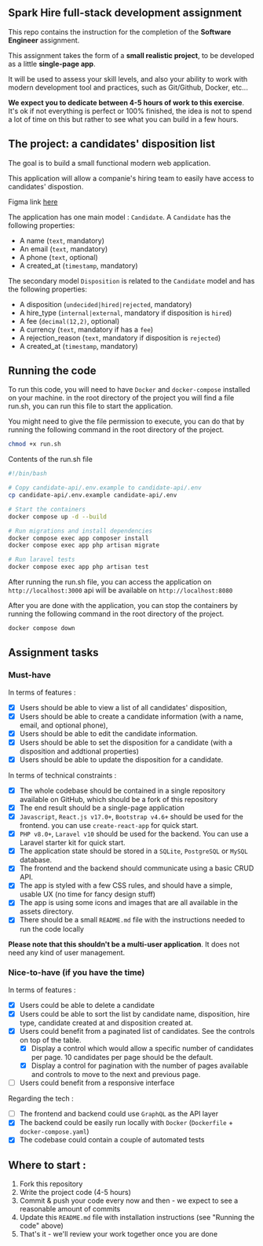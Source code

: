 ## Spark Hire full-stack development assignment

This repo contains the instruction for the completion of the **Software Engineer** assignment.

This assignment takes the form of a **small realistic project**, to be developed as a little **single-page app**.

It will be used to assess your skill levels, and also your ability to work with modern development tool and
practices, such as Git/Github, Docker, etc...

**We expect you to dedicate between 4-5 hours of work to this exercise**. It's ok if not everything is perfect or 100%
finished, the idea is not to spend a lot of time on this but rather to see what you can build in a few hours.

## The project: a candidates' disposition list

The goal is to build a small functional modern web application.

This application will allow a companie's hiring team to easily have access to candidates' dispostion.

Figma link [here](https://www.figma.com/file/WyM4lR9Ww9XjN1z13p9fO8/Eng-Test-Mock-2024?type=design&node-id=3%3A24075&mode=design&t=k9XgrWfyB7yuvWyd-1)

The application has one main model : `Candidate`. A `Candidate` has the following properties:

-   A name (`text`, mandatory)
-   An email (`text`, mandatory)
-   A phone (`text`, optional)
-   A created_at (`timestamp`, mandatory)

The secondary model `Disposition` is related to the `Candidate` model and has the following properties:

-   A disposition (`undecided|hired|rejected`, mandatory)
-   A hire_type (`internal|external`, mandatory if disposition is `hired`)
-   A fee (`decimal(12,2)`, optional)
-   A currency (`text`, mandatory if has a `fee`)
-   A rejection_reason (`text`, mandatory if disposition is `rejected`)
-   A created_at (`timestamp`, mandatory)

## Running the code

To run this code, you will need to have `Docker` and `docker-compose` installed on your machine.
in the root directory of the project you will find a file run.sh, you can run this file to start the application.

You might need to give the file permission to execute, you can do that by running the following command in the root directory of the project.

```bash
chmod +x run.sh
```

Contents of the run.sh file

```bash
#!/bin/bash

# Copy candidate-api/.env.example to candidate-api/.env
cp candidate-api/.env.example candidate-api/.env

# Start the containers
docker compose up -d --build

# Run migrations and install dependencies
docker compose exec app composer install
docker compose exec app php artisan migrate

# Run laravel tests
docker compose exec app php artisan test
```

After running the run.sh file, you can access the application on `http://localhost:3000`
api will be available on `http://localhost:8080`

After you are done with the application, you can stop the containers by running the following command in the root directory of the project.

```bash
docker compose down
```

## Assignment tasks

### Must-have

In terms of features :

-   [x] Users should be able to view a list of all candidates' disposition,
-   [x] Users should be able to create a candidate information (with a name, email, and optional phone),
-   [x] Users should be able to edit the candidate information.
-   [x] Users should be able to set the disposition for a candidate (with a disposition and addtional properties)
-   [x] Users should be able to update the disposition for a candidate.

In terms of technical constraints :

-   [x] The whole codebase should be contained in a single repository available on GitHub, which should be a fork
        of this repository
-   [x] The end result should be a single-page application
-   [x] `Javascript`, `React.js v17.0+`, `Bootstrap v4.6+` should be used for the frontend. you can use `create-react-app` for quick start.
-   [x] `PHP v8.0+`, `Laravel v10` should be used for the backend. You can use a Laravel starter kit for quick start.
-   [x] The application state should be stored in a `SQLite`, `PostgreSQL` or `MySQL` database.
-   [x] The frontend and the backend should communicate using a basic CRUD API.
-   [x] The app is styled with a few CSS rules, and should have a simple, usable UX (no time for fancy design stuff)
-   [x] The app is using some icons and images that are all available in the assets directory.
-   [x] There should be a small `README.md` file with the instructions needed to run the code locally

**Please note that this shouldn't be a multi-user application**. It does not need any kind of user management.

### Nice-to-have (if you have the time)

In terms of features :

-   [x] Users could be able to delete a candidate
-   [x] Users could be able to sort the list by candidate name, disposition, hire type, candidate created at and disposition created at.
-   [x] Users could benefit from a paginated list of candidates. See the controls on top of the table.
    -   [x] Display a control which would allow a specific number of candidates per page. 10 candidates per page should be the default.
    -   [x] Display a control for pagination with the number of pages available and controls to move to the next and previous page.
-   [ ] Users could benefit from a responsive interface

Regarding the tech :

-   [ ] The frontend and backend could use `GraphQL` as the API layer
-   [x] The backend could be easily run locally with `Docker` (`Dockerfile` + `docker-compose.yaml`)
-   [x] The codebase could contain a couple of automated tests

## Where to start :

1. Fork this repository
1. Write the project code (4-5 hours)
1. Commit & push your code every now and then - we expect to see a reasonable amount of commits
1. Update this `README.md` file with installation instructions (see "Running the code" above)
1. That's it - we'll review your work together once you are done
